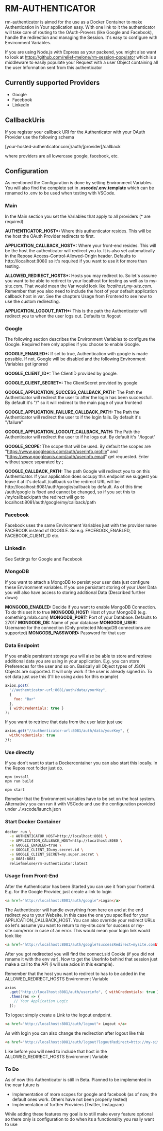 # RM-AUTHENTICATOR

rm-authenticator is aimed for the use as a Docker Container to make Authentication in Your application easy.
With one link to it the authenticator will take care of routing to the OAuth-Provers (like Google and Facebook),
handle the redirection and managing the Session. It's easy to configure with Environment Variables.

If you are using Node.js with Express as your packend, you might also want to look at https://github.com/relief-melone/rm-session-populator which is a middleware to easily populate your Request with a user Object containing all the user Information sent from this authenticator

## Currently supported Providers
- Google
- Facebook
- LinkedIn

## CallbackUris
If you register your callback URI for the Authenticator with your OAuth Provider use the following schema

[your-hosted-authenticator.com]/auth/[provider]/callback

where providers are all lowercase google, facebook, etc.

## Configuration

As mentioned the Configuration is done by setting Environment Variables. You will also find the complete set in
**.vscode/.env.template** which can be renamed to .env to be used when testing with VSCode.

### Main

In the Main section you set the Variables that apply to all providers (\* are required)

**AUTHENTICATOR_HOST\*:** Where this authenticator resides. This will be the host the OAuth Provider redirects to first.

**APPLICATION_CALLBACK_HOST\*:** Where your front-end resides. This will be the host the authenticator will redirect you to. It is also set automatically in the Repose Access-Control-Allowed-Origin header. Defaults to http://localhost:8080 so it's required if you want to use it for more than testing.

**ALLOWED_REDIRECT_HOSTS\*:** Hosts you may redirect to. So let's assume you want to be able to redirect to your localhost for testing as well as to my-site.com. That would mean the Var would look like *localhost,my-site.com*. Remember that you also need to include the host of your default application callback host in var. See the chapters Usage from Frontend to see how to use the custom redirecting.

**APPLICATION_LOGOUT_PATH\*:** This is the path the Authenticator will redirect you to when the user logs out. Defaults to /logout

### Google

The following section describes the Environment Variables to configure the Google. Required here only applies if you choose to enable Google.

**GOOGLE_ENABLED\*:** If set to true, Authentication with google is made possible. If not, Google will be disabled and the following Environment Variables get ignored

**GOOGLE_CLIENT_ID\*:** The ClientID provided by google.

**GOOGLE_CLIENT_SECRET\*:** The ClientSecret provided by google

**GOOGLE_APPLICATION_SUCCESS_CALLBACK_PATH:** The Path the Authenticator will redirect the user to after the login has been successfull. By default it's "/" so it will redirect to the main page of your frontend

**GOOGLE_APPLICATION_FAILURE_CALLBACK_PATH:** The Path the Authenticator will redirect the user to if the login fails. By default it's "/failure"

**GOOGLE_APPLICATION_LOGOUT_CALLBACK_PATH:** The Path the Authenticator will redirect the user to if he logs out. By default it's "/logout"

**GOOGLE_SCOPE:** The scope that will be used. By default the scopes are "https://www.googleapis.com/auth/userinfo.profile" and "https://www.googleapis.com/auth/userinfo.email" get requested. Enter without space separated by ;

**GOOGLE_CALLBACK_PATH:** The path Google will redirect you to on this Authenticator. If your application does occupy this endpoint we suggest you leave it at it's default /callback so the redirect URL will be http://localhost:8081/auth/google/callback by default. As of this time /auth/google is fixed and cannot be changed, so if you set this to /my/callback/path the redirect will go to localhost:8081/auth/google/my/callback/path

### Facebook

Facebook uses the same Environment Variables just with the provider name FACEBOOK instead of GOOGLE. So e.g. FACEBOOK_ENABLED, FACEBOOK_CLIENT_ID etc.

### LinkedIn
See Settings for Google and Facebook

### MongoDB

If you want to attach a MongoDB to persist your user data just configure these Environment variables. If you use persistant storing of your User Data you will also have access to storing additional Data (Described further down)

**MONGODB_ENABLED:** Decide if you want to enable MongoDB Connection. To do this set it to true
**MONGODB_HOST:** Host of your MongoDB (e.g. something.mlab.com)
**MONGODB_PORT:** Port of your Database. Defaults to 27017
**MONGODB_DB:** Name of your database
**MONGODB_USER:** Username for the connection (Only protected MongoDB connections are supported)
**MONGODB_PASSWORD:** Password for that user

### Data Endpoint

If you enable persistent storage you will also be able to store and retrieve additional data you are using in your application. E.g. you can store Preferences for the user and so on. Basically all Object types of JSON Objects are supported. It will only work if the user is already signed in. To set data just use this (I'll be using axios for this example)

```js
axios.post(
  "//authenticator-url:8081/auth/data/yourKey",
  {
    foo: "Bar"
  },
  { withCredentials: true }
);
```

If you want to retrieve that data from the user later just use

```js
axios.get("//authenticator-url:8081/auth/data/yourKey", {
  withCredentials: true
});
```

### Use directly

If you don't want to start a Dockercontainer you can also start this locally. In the Repos root folder just do.

```
npm install
npm run build

npm start
```

Remeber that the Environment variables have to be set on the host system. Alternativly you can run it with VSCode and use the configuration provided under ./.vscode/launch.json

### Start Docker Container

```sh
docker run \
  -e AUTHENTICATOR_HOST=http://localhost:8081 \
  -e APPLICATION_CALLBACK_HOST=http://localhost:8080 \
  -e GOOGLE_ENABLED=true \
  -e GOOGLE_CLIENT_ID=my.secret.id \
  -e GOOGLE_CLIENT_SECRET=my.super.secret \
  -p 8081:8081
  reliefmelone/rm-authenticator:latest
```

### Usage from Front-End

After the Authenticator has been Started you can use it from your frontend. E.g. for the Google Provider, just create a link to login

```html
<a href="http://localhost:8081/auth/google">Login</a>
```

The Authenticator will handle everything from here on and at the end redirect you to your Website. In this case the one you specified for your APPLICATION_CALLBACK_HOST. You can also override your redirect URLs so let's assume you want to return to my-site.com for success or my-site.com/error in case of an error. This would mean your login link would look like

```html
<a href="http://localhost:8081/auth/google?successRedirect=mysite.com&failureRedirect=my-site.com/error">Login</a>
```

After you got redirected you will find the connect.sid Cookie (if you did not rename it with the env var). Now to get the UserInfo behind that session just make a call to the API (i will use axios in this example).

Remember that the host you want to redirect to has to be added in the ALLOWED_REDIRECT_HOSTS Environment Variable

```js
axios
  .get("http://localhost:8081/auth/userinfo", { withCredentials: true })
  .then(res => {
    // Your Application Logic
  });
```

To logout simply create a Link to the logout endpoint.

```html
<a href="http://localhost:8081/auth/logout"> Logout </a>
```

As with login you can also change the redirection after logout like this
```html
<a href="http://localhost:8081/auth/logout?logoutRedirect=http://my-site.com/logout"> Logout </a>
```

Like before you will need to include that host in the ALLOWED_REDIRECT_HOSTS Environment Variable

### To Do

As of now this Authenticator is still in Beta. Planned to be implemented in the near future is

- Implementation of more scopes for google and facebook (as of now, the default ones work. Others have not been properly tested)
- Implementation of further Providers (Twitter, Instagram)

While adding these features my goal is to still make every feature optional so there only is configuration to do when its a functionality you really want to use
